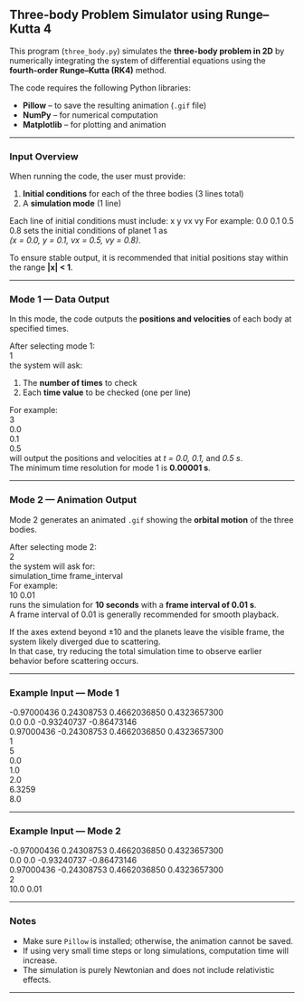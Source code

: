 ## Three-body Problem Simulator using Runge–Kutta 4

This program (`three_body.py`) simulates the **three-body problem in 2D** by numerically integrating the system of differential equations using the **fourth-order Runge–Kutta (RK4)** method.  

The code requires the following Python libraries:
- **Pillow** – to save the resulting animation (`.gif` file)
- **NumPy** – for numerical computation
- **Matplotlib** – for plotting and animation  

---

### Input Overview

When running the code, the user must provide:
1. **Initial conditions** for each of the three bodies (3 lines total)  
2. A **simulation mode** (1 line)

Each line of initial conditions must include:
x y vx vy
For example:
0.0 0.1 0.5 0.8
sets the initial conditions of planet 1 as  
*(x = 0.0, y = 0.1, vx = 0.5, vy = 0.8)*.  

To ensure stable output, it is recommended that initial positions stay within the range **|x| < 1**.

---

### Mode 1 — Data Output

In this mode, the code outputs the **positions and velocities** of each body at specified times.

After selecting mode 1: <br>
1<br>
the system will ask:<br>
1. The **number of times** to check  <br>
2. Each **time value** to be checked (one per line)<br>

For example:<br>
3<br>
0.0<br>
0.1<br>
0.5<br>
will output the positions and velocities at *t = 0.0, 0.1,* and *0.5 s*. <br> 
The minimum time resolution for mode 1 is **0.00001 s**.<br>

---

### Mode 2 — Animation Output

Mode 2 generates an animated `.gif` showing the **orbital motion** of the three bodies.<br>

After selecting mode 2:<br>
2<br>
the system will ask for:<br>
simulation_time frame_interval<br>
For example:<br>
10 0.01<br>
runs the simulation for **10 seconds** with a **frame interval of 0.01 s**. <br> 
A frame interval of 0.01 is generally recommended for smooth playback. <br> 

If the axes extend beyond ±10 and the planets leave the visible frame, the system likely diverged due to scattering.  
In that case, try reducing the total simulation time to observe earlier behavior before scattering occurs.

---

### Example Input — Mode 1
-0.97000436 0.24308753 0.4662036850 0.4323657300<br>
0.0 0.0 -0.93240737 -0.86473146<br>
0.97000436 -0.24308753 0.4662036850 0.4323657300<br>
1<br>
5<br>
0.0<br>
1.0<br>
2.0<br>
6.3259<br>
8.0<br>

---

### Example Input — Mode 2
-0.97000436 0.24308753 0.4662036850 0.4323657300<br>
0.0 0.0 -0.93240737 -0.86473146<br>
0.97000436 -0.24308753 0.4662036850 0.4323657300<br>
2<br>
10.0 0.01<br>


---

### Notes
- Make sure `Pillow` is installed; otherwise, the animation cannot be saved.
- If using very small time steps or long simulations, computation time will increase.
- The simulation is purely Newtonian and does not include relativistic effects.

---



